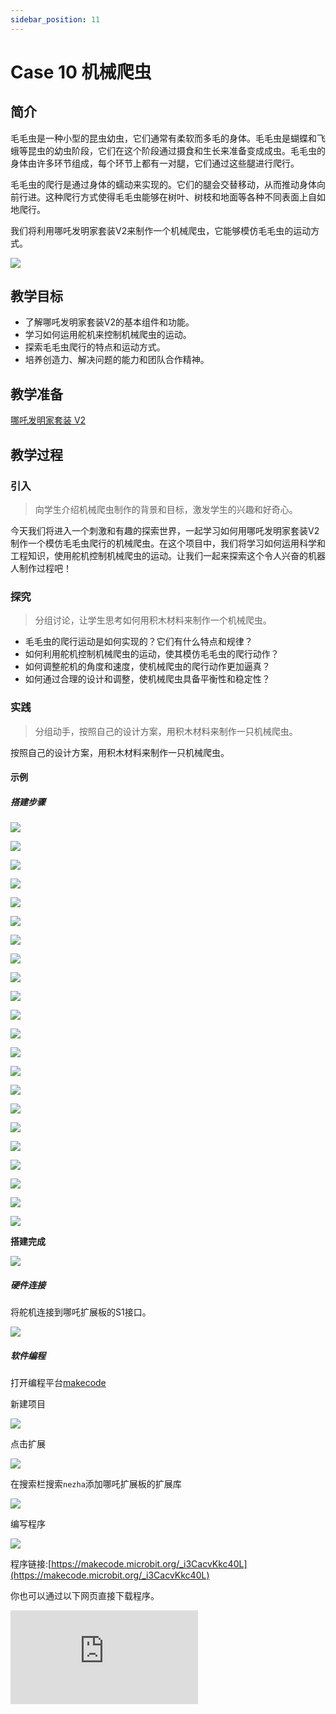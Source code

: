 ```yaml
---
sidebar_position: 11
---
```


# Case 10 机械爬虫

## 简介

毛毛虫是一种小型的昆虫幼虫，它们通常有柔软而多毛的身体。毛毛虫是蝴蝶和飞蛾等昆虫的幼虫阶段，它们在这个阶段通过摄食和生长来准备变成成虫。毛毛虫的身体由许多环节组成，每个环节上都有一对腿，它们通过这些腿进行爬行。

毛毛虫的爬行是通过身体的蠕动来实现的。它们的腿会交替移动，从而推动身体向前行进。这种爬行方式使得毛毛虫能够在树叶、树枝和地面等各种不同表面上自如地爬行。

我们将利用哪吒发明家套装V2来制作一个机械爬虫，它能够模仿毛毛虫的运动方式。

![](./images/nezha-inventors-kit-v2-case-10-01.png)


## 教学目标

- 了解哪吒发明家套装V2的基本组件和功能。
- 学习如何运用舵机来控制机械爬虫的运动。
- 探索毛毛虫爬行的特点和运动方式。
- 培养创造力、解决问题的能力和团队合作精神。


## 教学准备

[哪吒发明家套装 V2](https://www.elecfreaks.com/nezha-inventor-s-kit-v2-for-micro-bit.html)


## 教学过程

### 引入

>向学生介绍机械爬虫制作的背景和目标，激发学生的兴趣和好奇心。

今天我们将进入一个刺激和有趣的探索世界，一起学习如何用哪吒发明家套装V2制作一个模仿毛毛虫爬行的机械爬虫。在这个项目中，我们将学习如何运用科学和工程知识，使用舵机控制机械爬虫的运动。让我们一起来探索这个令人兴奋的机器人制作过程吧！

### 探究

>分组讨论，让学生思考如何用积木材料来制作一个机械爬虫。

- 毛毛虫的爬行运动是如何实现的？它们有什么特点和规律？
- 如何利用舵机控制机械爬虫的运动，使其模仿毛毛虫的爬行动作？
- 如何调整舵机的角度和速度，使机械爬虫的爬行动作更加逼真？
- 如何通过合理的设计和调整，使机械爬虫具备平衡性和稳定性？

### 实践

>分组动手，按照自己的设计方案，用积木材料来制作一只机械爬虫。

按照自己的设计方案，用积木材料来制作一只机械爬虫。

#### 示例

##### 搭建步骤
![](./images/nezha-inventors-kit-v2-step-10-01.png)

![](./images/nezha-inventors-kit-v2-step-10-02.png)

![](./images/nezha-inventors-kit-v2-step-10-03.png)

![](./images/nezha-inventors-kit-v2-step-10-04.png)

![](./images/nezha-inventors-kit-v2-step-10-05.png)

![](./images/nezha-inventors-kit-v2-step-10-06.png)

![](./images/nezha-inventors-kit-v2-step-10-07.png)

![](./images/nezha-inventors-kit-v2-step-10-08.png)

![](./images/nezha-inventors-kit-v2-step-10-09.png)

![](./images/nezha-inventors-kit-v2-step-10-10.png)

![](./images/nezha-inventors-kit-v2-step-10-11.png)

![](./images/nezha-inventors-kit-v2-step-10-12.png)

![](./images/nezha-inventors-kit-v2-step-10-13.png)

![](./images/nezha-inventors-kit-v2-step-10-14.png)

![](./images/nezha-inventors-kit-v2-step-10-15.png)

![](./images/nezha-inventors-kit-v2-step-10-16.png)

![](./images/nezha-inventors-kit-v2-step-10-17.png)

![](./images/nezha-inventors-kit-v2-step-10-18.png)

![](./images/nezha-inventors-kit-v2-step-10-19.png)

![](./images/nezha-inventors-kit-v2-step-10-20.png)

![](./images/nezha-inventors-kit-v2-step-10-21.png)

![](./images/nezha-inventors-kit-v2-step-10-22.png)


**搭建完成**

![](./images/nezha-inventors-kit-v2-case-10-01.png)

##### 硬件连接

将舵机连接到哪吒扩展板的S1接口。

![](./images/nezha-inventors-kit-v2-case-10-02.png)

##### 软件编程

打开编程平台[makecode](https://makecode.microbit.org/#)

新建项目

![](./images/nezha-inventors-kit-v2-case-19-03.png)

点击扩展

![](./images/nezha-inventors-kit-v2-case-19-04.png)


在搜索栏搜索`nezha`添加哪吒扩展板的扩展库

![](./images/nezha-inventors-kit-v2-case-19-06.png)

编写程序

![](./images/nezha-inventors-kit-v2-case-10-07.png)


程序链接:[https://makecode.microbit.org/_i3CacvKkc40L](https://makecode.microbit.org/_i3CacvKkc40L)

你也可以通过以下网页直接下载程序。

<div
    style={{
        position: 'relative',
        paddingBottom: '60%',
        overflow: 'hidden',
    }}
>
    <iframe
        src="https://makecode.microbit.org/_i3CacvKkc40L"
        frameborder="0"
        sandbox="allow-popups allow-forms allow-scripts allow-same-origin"
        style={{
            position: 'absolute',
            width: '100%',
            height: '100%',
        }}
    />
</div>



### 展示

>分组展示，比较各组的成果和效果。

#### 示例案例效果


按下micro:bit上的A键，机器人开始爬行，按下micro:bit上的B键，机器人停止爬行。

![](./images/nezha-inventors-kit-v2-case-10.gif)


### 反思

>分组分享，让每组的学生分享自己的制作过程和心得，总结自己遇到的问题和解决办法，评价自己的优点和不足。
